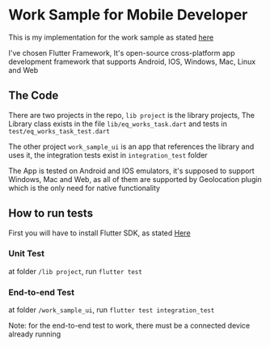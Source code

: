 # Work Sample for Mobile Developer

This is my implementation for the work sample as stated [here](https://eqproduct.notion.site/Mobile-Developer-4ef5fe5531fe49cea83874c321cce509)

I've chosen Flutter Framework, It's open-source cross-platform app development framework that supports Android, IOS, Windows, Mac, Linux and Web

## The Code

There are two projects in the repo, `lib project` is the library projects, The Library class exists in the file `lib/eq_works_task.dart` and tests in `test/eq_works_task_test.dart`

The other project `work_sample_ui` is an app that references the library and uses it, the integration tests exist in `integration_test` folder

The App is tested on Android and IOS emulators, it's supposed to support Windows, Mac and Web, as all of them are supported by Geolocation plugin which is the only need for native functionality

## How to run tests

First you will have to install Flutter SDK, as stated [Here](https://docs.flutter.dev/get-started/install)

### Unit Test

at folder `/lib project`, run `flutter test`

### End-to-end Test

at folder `/work_sample_ui`, run `flutter test integration_test`

Note: for the end-to-end test to work, there must be a connected device already running

